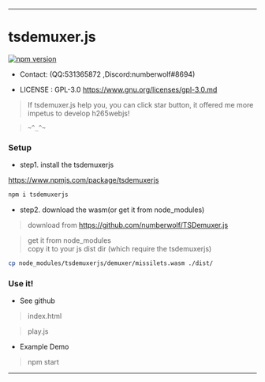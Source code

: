 --------------------------------------------------
# tsdemuxer.js

[![npm version](https://badge.fury.io/js/tsdemuxerjs.svg)](https://www.npmjs.com/package/tsdemuxerjs)

* Contact: (QQ:531365872 ,Discord:numberwolf#8694)

* LICENSE : GPL-3.0 https://www.gnu.org/licenses/gpl-3.0.md

> If tsdemuxer.js help you, you can click star button, it offered me more impetus to develop h265webjs!  

> `~^_^~`    

### Setup

- step1. install the tsdemuxerjs 

https://www.npmjs.com/package/tsdemuxerjs

```bash
npm i tsdemuxerjs
```

- step2. download the wasm(or get it from node_modules)

> download from https://github.com/numberwolf/TSDemuxer.js

> get it from node_modules          
> copy it to your js dist dir (which require the tsdemuxerjs)      
```bash
cp node_modules/tsdemuxerjs/demuxer/missilets.wasm ./dist/
```

### Use it!

- See github

> index.html

> play.js

- Example Demo

> npm start

----------------------------------------
